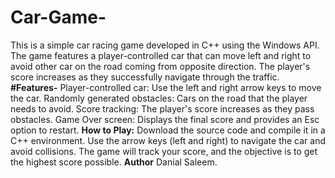 # Car-Game-
This is a simple car racing game developed in C++ using the Windows API. The game features a player-controlled car that can move left and right to avoid other car on the road coming from opposite direction. The player's score increases as they successfully navigate through the traffic.
**#Features-**
Player-controlled car: Use the left and right arrow keys to move the car.
Randomly generated obstacles: Cars on the road that the player needs to avoid.
Score tracking: The player's score increases as they pass obstacles.
Game Over screen: Displays the final score and provides an Esc option to restart.
**How to Play:**
Download the source code and compile it in a C++ environment.
Use the arrow keys (left and right) to navigate the car and avoid collisions.
The game will track your score, and the objective is to get the highest score possible.
**Author**
Danial Saleem.
